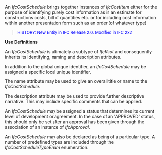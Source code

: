 ﻿An _IfcCostSchedule_ brings together instances of _IfcCostItem_ either for the purpose of identifying purely cost information as in an estimate for constructions costs, bill of quantities etc. or for including cost information within another presentation form such as an order (of whatever type)

> <font color="#0000FF" size="-1">HISTORY: New Entity in IFC
		Release 2.0. Modified in IFC 2x2</font>

**Use Definitions**

An _IfcCostSchedule_ is ultimately a subtype of _IfcRoot_ and consequently inherits its identifying, naming and description attributes.

In addition to the global unique identifier, an _IfcCostSchedule_ may be assigned a specific local unique identifier.

The name attribute may be used to give an overall title or name to the _IfcCostSchedule_.

The description attribute may be used to provide further descriptive narrative. This may include specific comments that can be applied.

An _IfcCostSchedule_ may be assigned a status that determines its current level of development or agreement. In the case of an 'APPROVED' status, this should only be set after an approval has been given through the association of an instance of _IfcApproval_.

An _IfcCostSchedule_ may also be declared as being of a particular type. A number of predefined types are included through the _IfcCostScheduleTypeEnum_ enumeration.